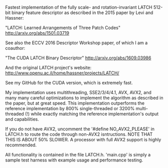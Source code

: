  Fastest implementation of the fully scale-
 and rotation-invariant LATCH 512-bit binary
 feature descriptor as described in the 2015
 paper by Levi and Hassner:

 "LATCH: Learned Arrangements of Three Patch Codes"
 http://arxiv.org/abs/1501.03719

 See also the ECCV 2016 Descriptor Workshop paper, of which I am a coauthor:

 "The CUDA LATCH Binary Descriptor"
 http://arxiv.org/abs/1609.03986

 And the original LATCH project's website:
 http://www.openu.ac.il/home/hassner/projects/LATCH/

 See my GitHub for the CUDA version, which is extremely fast.

 My implementation uses multithreading, SSE2/3/4/4.1, AVX, AVX2, and 
 many many careful optimizations to implement the
 algorithm as described in the paper, but at great speed.
 This implementation outperforms the reference implementation by 800%
 single-threaded or 3200% multi-threaded (!) while exactly matching
 the reference implementation's output and capabilities.
 
 If you do not have AVX2, uncomment the '#define NO_AVX2_PLEASE' in LATCH.h to route the code
 through non-AVX2 isntructions. NOTE THAT THIS IS ABOUT 50% SLOWER.
 A processor with full AVX2 support is highly recommended.

 All functionality is contained in the file LATCH.h.
 'main.cpp' is simply a sample test harness with example usage and
 performance testing.
